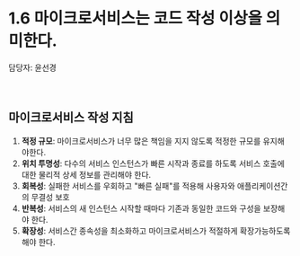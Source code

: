 # 1.6 마이크로서비스는 코드 작성 이상을 의미한다.
담당자: 윤선경
</br>
</br>
</br>

## 마이크로서비스 작성 지침
1. **적정 규모**: 마이크로서비스가 너무 많은 책임을 지지 않도록 적정한 규모를 유지해야한다.
    </br>
2. **위치 투명성**: 다수의 서비스 인스턴스가 빠른 시작과 종료를 하도록 서비스 호출에 대한 물리적 상세 정보를 관리해야 한다.
    </br>
3. **회복성**: 실패한 서비스를 우회하고 "빠른 실패"를 적용해 사용자와 애플리케이션간의 무결성 보호 
    </br>
4. **반복성**: 서비스의 새 인스턴스 시작할 때마다 기존과 동일한 코드와 구성을 보장해야 한다.
    </br>
5. **확장성**: 서비스간 종속성을 최소화하고 마이크로서비스가 적절하게 확장가능하도록 해야 한다.
    </br>
